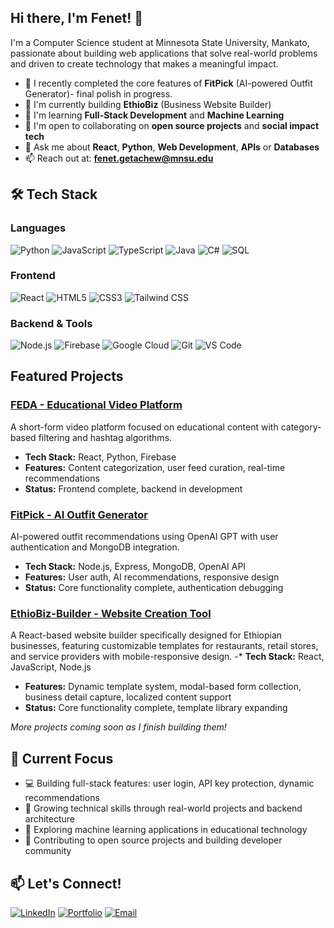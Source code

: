## Hi there, I'm Fenet! 👋
I'm a Computer Science student at Minnesota State University, Mankato, passionate about building web applications that solve real-world problems and driven to create technology that makes a meaningful impact.

- 🔭 I recently completed the core features of **FitPick** (AI-powered Outfit Generator)- final polish in progress.
- 🚧 I'm currently building **EthioBiz** (Business Website Builder)
- 🌱 I'm learning **Full-Stack Development** and **Machine Learning**
- 👯 I'm open to collaborating on **open source projects** and **social impact tech**
- 💬 Ask me about **React**, **Python**, **Web Development**, **APIs** or **Databases**
- 📫 Reach out at: **fenet.getachew@mnsu.edu**
<!-- ⚡ Fun fact: [Your new fun fact here] -->

## 🛠️ Tech Stack

### Languages
![Python](https://img.shields.io/badge/-Python-3776AB?style=flat-square&logo=Python&logoColor=white)
![JavaScript](https://img.shields.io/badge/-JavaScript-F7DF1E?style=flat-square&logo=javascript&logoColor=black)
![TypeScript](https://img.shields.io/badge/-TypeScript-3178C6?style=flat-square&logo=typescript&logoColor=white)
![Java](https://img.shields.io/badge/-Java-007396?style=flat-square&logo=java&logoColor=white)
![C#](https://img.shields.io/badge/-C%23-239120?style=flat-square&logo=c-sharp&logoColor=white)
![SQL](https://img.shields.io/badge/-SQL-4479A1?style=flat-square&logo=mysql&logoColor=white)

### Frontend
![React](https://img.shields.io/badge/-React-61DAFB?style=flat-square&logo=react&logoColor=black)
![HTML5](https://img.shields.io/badge/-HTML5-E34F26?style=flat-square&logo=html5&logoColor=white)
![CSS3](https://img.shields.io/badge/-CSS3-1572B6?style=flat-square&logo=css3&logoColor=white)
![Tailwind CSS](https://img.shields.io/badge/-Tailwind%20CSS-38B2AC?style=flat-square&logo=tailwind-css&logoColor=white)

### Backend & Tools
![Node.js](https://img.shields.io/badge/-Node.js-339933?style=flat-square&logo=node.js&logoColor=white)
![Firebase](https://img.shields.io/badge/-Firebase-FFCA28?style=flat-square&logo=firebase&logoColor=black)
![Google Cloud](https://img.shields.io/badge/-Google%20Cloud-4285F4?style=flat-square&logo=google-cloud&logoColor=white)
![Git](https://img.shields.io/badge/-Git-F05032?style=flat-square&logo=git&logoColor=white)
![VS Code](https://img.shields.io/badge/-VS%20Code-007ACC?style=flat-square&logo=visual-studio-code&logoColor=white)

## Featured Projects

### [FEDA - Educational Video Platform](https://github.com/FenetGetachew/feda-app)
A short-form video platform focused on educational content with category-based filtering and hashtag algorithms.
- **Tech Stack:** React, Python, Firebase
- **Features:** Content categorization, user feed curation, real-time recommendations
- **Status:** Frontend complete, backend in development
### [FitPick - AI Outfit Generator](https://github.com/FenetGetachew/FitPick)
AI-powered outfit recommendations using OpenAI GPT with user authentication and MongoDB integration.
* **Tech Stack:** Node.js, Express, MongoDB, OpenAI API
* **Features:** User auth, AI recommendations, responsive design
* **Status:** Core functionality complete, authentication debugging
### [EthioBiz-Builder - Website Creation Tool](https://github.com/FenetGetachew/EthioBiz-Builder)
A React-based website builder specifically designed for Ethiopian businesses, featuring customizable templates for restaurants, retail stores, and service providers with mobile-responsive design.
-* **Tech Stack:** React, JavaScript, Node.js
* **Features:** Dynamic template system, modal-based form collection, business detail capture, localized content support
* **Status:** Core functionality complete, template library expanding
  
*More projects coming soon as I finish building them!*

## 🌟 Current Focus

- 💻 Building full-stack features: user login, API key protection, dynamic recommendations
- 🌱 Growing technical skills through real-world projects and backend architecture
- 🎯 Exploring machine learning applications in educational technology
- 🤝 Contributing to open source projects and building developer community

## 📫 Let's Connect!

[![LinkedIn](https://img.shields.io/badge/-LinkedIn-0077B5?style=flat-square&logo=linkedin&logoColor=white)](https://www.linkedin.com/in/fenet-getachew/)
[![Portfolio](https://img.shields.io/badge/-Portfolio-000000?style=flat-square&logo=vercel&logoColor=white)](your-portfolio-url)
[![Email](https://img.shields.io/badge/-Email-D14836?style=flat-square&logo=gmail&logoColor=white)](mailto:fenet.getachew@mnsu.edu)


